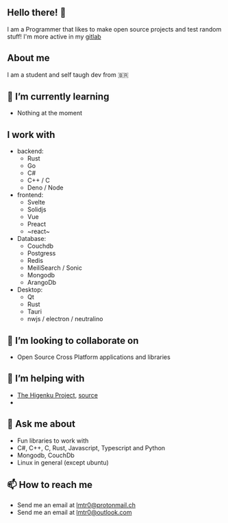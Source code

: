 ## Hello there! 👋
I am a Programmer that likes to make open source projects and test random stuff! I'm more active in my [gitlab](https://gitlab.com/lmtr0)

## About me
I am a student and self taugh dev from 🇧🇷

## 🌱 I’m currently learning 
- Nothing at the moment

## I work with
- backend:
   - Rust
   - Go
   - C#
   - C++ / C
   - Deno / Node
- frontend:
   - Svelte
   - Solidjs
   - Vue
   - Preact
   - ~react~
- Database:
   - Couchdb
   - Postgress
   - Redis
   - MeiliSearch / Sonic
   - Mongodb
   - ArangoDb
- Desktop:
  - Qt
  - Rust
  - Tauri
  - nwjs / electron / neutralino

## 👯 I’m looking to collaborate on
- Open Source Cross Platform applications and libraries

## 🤔 I’m helping with
- [The Higenku Project](https://higenku.org), [source](https://gitlab.com/higenku)
- 
## 💬 Ask me about
- Fun libraries to work with
- C#, C++, C, Rust, Javascript, Typescript and Python
- Mongodb, CouchDb
- Linux in general (except ubuntu) 

## 📫 How to reach me
- Send me an email at <lmtr0@protonmail.ch>
- Send me an email at <lmtr0@outlook.com>
